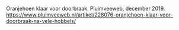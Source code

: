 Oranjehoen klaar voor doorbraak. Pluimveeweb, december 2019. https://www.pluimveeweb.nl/artikel/228076-oranjehoen-klaar-voor-doorbraak-na-vele-hobbels/ 